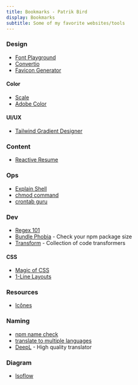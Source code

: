 ```yaml
---
title: Bookmarks - Patrik Bird
display: Bookmarks
subtitle: Some of my favorite websites/tools
---
```


### Design

- [Font Playground](https://play.typedetail.com/)
- [Convertio](https://convertio.co/)
- [Favicon Generator](https://realfavicongenerator.net/)

#### Color

- [Scale](https://hihayk.github.io/scale/)
- [Adobe Color](https://color.adobe.com/)


#### UI/UX

- [Tailwind Gradient Designer](https://tailwind-gradient-designer.csspost.com/)

### Content

- [Reactive Resume](https://rxresu.me/)

### Ops

- [Explain Shell](https://explainshell.com/)
- [chmod command](https://chmodcommand.com/)
- [crontab guru](https://crontab.guru/)

### Dev

- [Regex 101](https://regex101.com/)
- [Bundle Phobia](https://bundlephobia.com/) - Check your npm package size
- [Transform](https://transform.tools/) - Collection of code transformers

#### CSS

- [Magic of CSS](https://adamschwartz.co/magic-of-css/)
- [1-Line Layouts](http://1linelayouts.glitch.me/)

### Resources

- [Icônes](http://icones.js.org/)

### Naming

- [npm name check](https://remarkablemark.org/npm-package-name-checker/)
- [translate to multiple languages](https://smodin.me/translate-one-text-into-multiple-languages)
- [DeepL](https://www.deepl.com/translator) - High quality translator

### Diagram

- [Isoflow](https://isoflow.io/)
